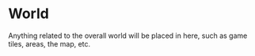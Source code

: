 # World

Anything related to the overall world will be placed in here, such as game tiles, areas, the map, etc.
